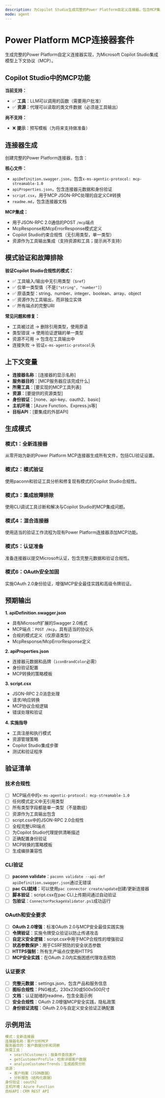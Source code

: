 ```yaml
---
description: 为Copilot Studio生成完整的Power Platform自定义连接器，包含MCP集成 - 包括模式生成、故障排除和验证
mode: agent
---
```


# Power Platform MCP连接器套件

生成完整的Power Platform自定义连接器实现，为Microsoft Copilot Studio集成模型上下文协议（MCP）。

## Copilot Studio中的MCP功能

**当前支持：**
- ✅ **工具**：LLM可以调用的函数（需要用户批准）
- ✅ **资源**：代理可以读取的类文件数据（必须是工具输出）

**尚不支持：**
- ❌ **提示**：预写模板（为将来支持做准备）

## 连接器生成

创建完整的Power Platform连接器，包含：

**核心文件：**
- `apiDefinition.swagger.json`，包含`x-ms-agentic-protocol: mcp-streamable-1.0`
- `apiProperties.json`，包含连接器元数据和身份验证
- `script.csx`，用于MCP JSON-RPC处理的自定义C#转换
- `readme.md`，包含连接器文档

**MCP集成：**
- 用于JSON-RPC 2.0通信的POST `/mcp`端点
- McpResponse和McpErrorResponse模式定义
- Copilot Studio约束合规性（无引用类型，单一类型）
- 资源作为工具输出集成（支持资源和工具；提示尚不支持）

## 模式验证和故障排除

**验证Copilot Studio合规性的模式：**
- ✅ 工具输入/输出中无引用类型（`$ref`）
- ✅ 仅单一类型值（不是`["string", "number"]`）
- ✅ 原语类型：string、number、integer、boolean、array、object
- ✅ 资源作为工具输出，而非独立实体
- ✅ 所有端点的完整URI

**常见问题和修复：**
- 工具被过滤 → 删除引用类型，使用原语
- 类型错误 → 使用验证逻辑的单一类型
- 资源不可用 → 包含在工具输出中
- 连接失败 → 验证`x-ms-agentic-protocol`头

## 上下文变量

- **连接器名称**：[连接器的显示名称]
- **服务器目的**：[MCP服务器应该完成什么]
- **所需工具**：[要实现的MCP工具列表]
- **资源**：[要提供的资源类型]
- **身份验证**：[none、api-key、oauth2、basic]
- **主机环境**：[Azure Function、Express.js等]
- **目标API**：[要集成的外部API]

## 生成模式

### 模式1：全新连接器
从零开始为新的Power Platform MCP连接器生成所有文件，包括CLI验证设置。

### 模式2：模式验证
使用paconn和验证工具分析和修复现有模式的Copilot Studio合规性。

### 模式3：集成故障排除
使用CLI调试工具诊断和解决与Copilot Studio的MCP集成问题。

### 模式4：混合连接器
使用适当的验证工作流程为现有Power Platform连接器添加MCP功能。

### 模式5：认证准备
准备连接器以提交Microsoft认证，包含完整元数据和验证合规性。

### 模式6：OAuth安全加固
实施OAuth 2.0身份验证，增强MCP安全最佳实践和高级令牌验证。

## 预期输出

**1. apiDefinition.swagger.json**
- 具有Microsoft扩展的Swagger 2.0格式
- MCP端点：`POST /mcp`，具有适当的协议头
- 合规的模式定义（仅原语类型）
- McpResponse/McpErrorResponse定义

**2. apiProperties.json**
- 连接器元数据和品牌（`iconBrandColor`必需）
- 身份验证配置
- MCP转换的策略模板

**3. script.csx**
- JSON-RPC 2.0消息处理
- 请求/响应转换
- MCP协议合规逻辑
- 错误处理和验证

**4. 实施指导**
- 工具注册和执行模式
- 资源管理策略
- Copilot Studio集成步骤
- 测试和验证程序

## 验证清单

### 技术合规性
- [ ] MCP端点中的`x-ms-agentic-protocol: mcp-streamable-1.0`
- [ ] 任何模式定义中无引用类型
- [ ] 所有类型字段都是单一类型（不是数组）
- [ ] 资源作为工具输出包含
- [ ] script.csx中的JSON-RPC 2.0合规性
- [ ] 全程完整URI端点
- [ ] 为Copilot Studio代理提供清晰描述
- [ ] 正确配置身份验证
- [ ] MCP转换的策略模板
- [ ] 生成编排兼容性

### CLI验证
- [ ] **paconn validate**：`paconn validate --api-def apiDefinition.swagger.json`通过无错误
- [ ] **pac CLI就绪**：可以使用`pac connector create/update`创建/更新连接器
- [ ] **脚本验证**：script.csx在pac CLI上传期间通过自动验证
- [ ] **包验证**：`ConnectorPackageValidator.ps1`成功运行

### OAuth和安全要求
- [ ] **OAuth 2.0增强**：标准OAuth 2.0与MCP安全最佳实践实施
- [ ] **令牌验证**：实施令牌受众验证以防止传递攻击
- [ ] **自定义安全逻辑**：script.csx中用于MCP合规性的增强验证
- [ ] **状态参数保护**：用于CSRF预防的安全状态参数
- [ ] **HTTPS强制**：所有生产端点仅使用HTTPS
- [ ] **MCP安全实践**：在OAuth 2.0内实施困惑代理攻击预防

### 认证要求
- [ ] **完整元数据**：settings.json，包含产品和服务信息
- [ ] **图标合规性**：PNG格式，230x230或500x500尺寸
- [ ] **文档**：认证就绪的readme，包含全面示例
- [ ] **安全合规性**：OAuth 2.0增强MCP安全实践，隐私政策
- [ ] **身份验证流程**：OAuth 2.0与自定义安全验证正确配置

## 示例用法

```yaml
模式：全新连接器
连接器名称：客户分析MCP
服务器目的：客户数据分析和洞察
所需工具：
  - searchCustomers：按条件查找客户
  - getCustomerProfile：检索详细客户数据
  - analyzeCustomerTrends：生成趋势分析
资源：
  - 客户档案（JSON数据）
  - 分析报告（结构化数据）
身份验证：oauth2
主机环境：Azure Function
目标API：CRM REST API
```